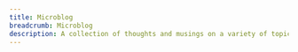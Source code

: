```yaml
---
title: Microblog
breadcrumb: Microblog
description: A collection of thoughts and musings on a variety of topics
---
```

